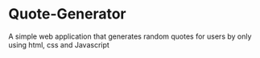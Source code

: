 # Quote-Generator
 A simple web application that generates random quotes for users by only using html, css and Javascript
